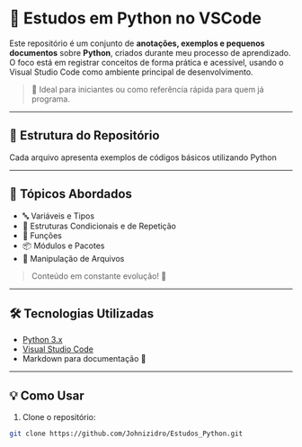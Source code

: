 # 🐍 Estudos em Python no VSCode

Este repositório é um conjunto de **anotações, exemplos e pequenos documentos** sobre **Python**, criados durante meu processo de aprendizado. O foco está em registrar conceitos de forma prática e acessível, usando o Visual Studio Code como ambiente principal de desenvolvimento.

> 📘 Ideal para iniciantes ou como referência rápida para quem já programa.

---

## 📂 Estrutura do Repositório

Cada arquivo apresenta exemplos de códigos básicos utilizando Python

---

## 📌 Tópicos Abordados

- 🔤 Variáveis e Tipos
- 🔁 Estruturas Condicionais e de Repetição
- 🧩 Funções
- 📦 Módulos e Pacotes
- 📄 Manipulação de Arquivos
> Conteúdo em constante evolução! 🚧

---

## 🛠️ Tecnologias Utilizadas

- [Python 3.x](https://www.python.org/)
- [Visual Studio Code](https://code.visualstudio.com/)
- Markdown para documentação 📄

---

## 💡 Como Usar

1. Clone o repositório:
```bash
git clone https://github.com/Johnizidro/Estudos_Python.git
